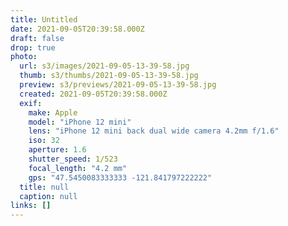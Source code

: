 ```yaml
---
title: Untitled
date: 2021-09-05T20:39:58.000Z
draft: false
drop: true
photo:
  url: s3/images/2021-09-05-13-39-58.jpg
  thumb: s3/thumbs/2021-09-05-13-39-58.jpg
  preview: s3/previews/2021-09-05-13-39-58.jpg
  created: 2021-09-05T20:39:58.000Z
  exif:
    make: Apple
    model: "iPhone 12 mini"
    lens: "iPhone 12 mini back dual wide camera 4.2mm f/1.6"
    iso: 32
    aperture: 1.6
    shutter_speed: 1/523
    focal_length: "4.2 mm"
    gps: "47.5450083333333 -121.841797222222"
  title: null
  caption: null
links: []
---
```

